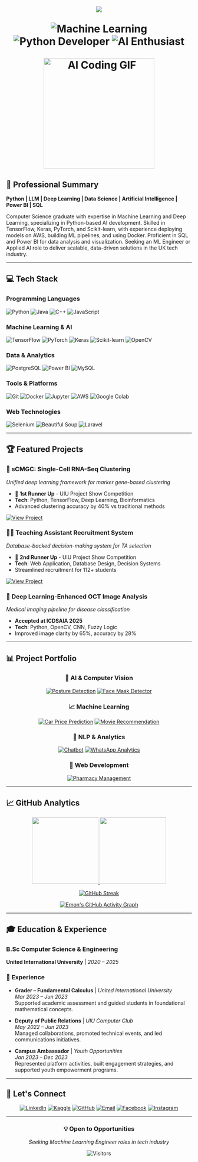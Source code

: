 <h1 align="center">
   <img src="https://readme-typing-svg.herokuapp.com/?font=Righteous&size=35&center=true&vCenter=true&width=650&height=70&duration=4000&lines=Hello!+👋;Namaste!+🙏;Bonjour!+🇫🇷;Hola!+🇪🇸;Ciao!+🇮🇹;こんにちは!+🇯🇵;안녕하세요!+🇰🇷;नमस्ते!+🇮🇳;مرحبا!+🇸🇦;Olá!+🇧🇷;Hallo!+🇩🇪;Привет!+🇷🇺;নমস্কার!+🇧🇩;I'm+Emon+Karmoker!;Machine+Learning+Engineer;Python+%7C+Deep+Learning+%7C+AI;" />

<div align="center">
  
![Machine Learning](https://img.shields.io/badge/Machine-Learning-FF6F00?style=for-the-badge&logo=tensorflow&logoColor=white)
![Python Developer](https://img.shields.io/badge/Python-Developer-3776AB?style=for-the-badge&logo=python&logoColor=white)
![AI Enthusiast](https://img.shields.io/badge/AI-Enthusiast-0052CC?style=for-the-badge&logo=ai&logoColor=white)

</div>

<div align="center">
  <img width="300" src="https://media.giphy.com/media/LMcB8XospGZO8UQq87/giphy.gif" alt="AI Coding GIF">
</div>

## 🚀 Professional Summary

**Python | LLM | Deep Learning | Data Science | Artificial Intelligence | Power BI | SQL**

Computer Science graduate with expertise in Machine Learning and Deep Learning, specializing in Python-based AI development. Skilled in TensorFlow, Keras, PyTorch, and Scikit-learn, with experience deploying models on AWS, building ML pipelines, and using Docker. Proficient in SQL and Power BI for data analysis and visualization. Seeking an ML Engineer or Applied AI role to deliver scalable, data-driven solutions in the UK tech industry.

---

## 💻 Tech Stack

### **Programming Languages**
![Python](https://img.shields.io/badge/Python-3776AB?style=for-the-badge&logo=python&logoColor=white)
![Java](https://img.shields.io/badge/Java-ED8B00?style=for-the-badge&logo=java&logoColor=white)
![C++](https://img.shields.io/badge/C++-00599C?style=for-the-badge&logo=c%2B%2B&logoColor=white)
![JavaScript](https://img.shields.io/badge/JavaScript-F7DF1E?style=for-the-badge&logo=javascript&logoColor=black)

### **Machine Learning & AI**
![TensorFlow](https://img.shields.io/badge/TensorFlow-FF6F00?style=for-the-badge&logo=tensorflow&logoColor=white)
![PyTorch](https://img.shields.io/badge/PyTorch-EE4C2C?style=for-the-badge&logo=pytorch&logoColor=white)
![Keras](https://img.shields.io/badge/Keras-D00000?style=for-the-badge&logo=keras&logoColor=white)
![Scikit-learn](https://img.shields.io/badge/Scikit_learn-F7931E?style=for-the-badge&logo=scikit-learn&logoColor=white)
![OpenCV](https://img.shields.io/badge/OpenCV-5C3EE8?style=for-the-badge&logo=opencv&logoColor=white)

### **Data & Analytics**
![PostgreSQL](https://img.shields.io/badge/PostgreSQL-316192?style=for-the-badge&logo=postgresql&logoColor=white)
![Power BI](https://img.shields.io/badge/Power_BI-F2C811?style=for-the-badge&logo=powerbi&logoColor=black)
![MySQL](https://img.shields.io/badge/MySQL-4479A1?style=for-the-badge&logo=mysql&logoColor=white)

### **Tools & Platforms**
![Git](https://img.shields.io/badge/Git-F05032?style=for-the-badge&logo=git&logoColor=white)
![Docker](https://img.shields.io/badge/Docker-2496ED?style=for-the-badge&logo=docker&logoColor=white)
![Jupyter](https://img.shields.io/badge/Jupyter-F37626?style=for-the-badge&logo=jupyter&logoColor=white)
![AWS](https://img.shields.io/badge/AWS-232F3E?style=for-the-badge&logo=amazon-aws&logoColor=white)
![Google Colab](https://img.shields.io/badge/Colab-F9AB00?style=for-the-badge&logo=googlecolab&logoColor=white)

### **Web Technologies**
![Selenium](https://img.shields.io/badge/Selenium-43B02A?style=for-the-badge&logo=selenium&logoColor=white)
![Beautiful Soup](https://img.shields.io/badge/Beautiful_Soup-绿色?style=for-the-badge)
![Laravel](https://img.shields.io/badge/Laravel-FF2D20?style=for-the-badge&logo=laravel&logoColor=white)

---

## 🏆 Featured Projects

### 🔬 **sCMGC: Single-Cell RNA-Seq Clustering**
*Unified deep learning framework for marker gene-based clustering*
- 🥈 **1st Runner Up** - UIU Project Show Competition
- **Tech**: Python, TensorFlow, Deep Learning, Bioinformatics
- Advanced clustering accuracy by 40% vs traditional methods

[![View Project](https://img.shields.io/badge/View_Project-4285F4?style=for-the-badge)](https://github.com/EmonKarmaker/Final-Year-Design-Project)

### 👨‍🏫 **Teaching Assistant Recruitment System**
*Database-backed decision-making system for TA selection*
- 🥉 **2nd Runner Up** - UIU Project Show Competition  
- **Tech**: Web Application, Database Design, Decision Systems
- Streamlined recruitment for 112+ students

[![View Project](https://img.shields.io/badge/View_Project-00C853?style=for-the-badge)](https://github.com/EmonKarmaker/TA-DBMS-LAB)

### 🏥 **Deep Learning-Enhanced OCT Image Analysis**
*Medical imaging pipeline for disease classification*
- **Accepted at ICDSAIA 2025**
- **Tech**: Python, OpenCV, CNN, Fuzzy Logic
- Improved image clarity by 65%, accuracy by 28%

---

## 📊 Project Portfolio

<div align="center">

### 🤖 **AI & Computer Vision**
[![Posture Detection](https://img.shields.io/badge/Posture_Detection-PoseNet-FF6B35?style=for-the-badge)](https://github.com/EmonKarmaker/Posture_detection_using_PoseNet)
[![Face Mask Detector](https://img.shields.io/badge/Face_Mask_Detector-OpenCV-F9A825?style=for-the-badge)](https://github.com/EmonKarmaker/face_mask_detector)

### 📈 **Machine Learning**
[![Car Price Prediction](https://img.shields.io/badge/Car_Price_Prediction-ML-4CAF50?style=for-the-badge)](https://github.com/EmonKarmaker/car_price_prediction)
[![Movie Recommendation](https://img.shields.io/badge/Movie_Recommendation-ML-2196F3?style=for-the-badge)](https://github.com/EmonKarmaker/Movie_recommendation_system_project_ML)

### 💬 **NLP & Analytics**
[![Chatbot](https://img.shields.io/badge/AI_Chatbot-Python-9C27B0?style=for-the-badge)](https://github.com/EmonKarmaker/chatbot)
[![WhatsApp Analytics](https://img.shields.io/badge/WhatsApp_Analytics-Data_Visualization-FF5252?style=for-the-badge)](https://github.com/EmonKarmaker/whatsapp_chat_analysis)

### 🏪 **Web Development**
[![Pharmacy Management](https://img.shields.io/badge/Pharmacy_System-Laravel-00BCD4?style=for-the-badge)](https://github.com/EmonKarmaker/Pharmacy-Management-System-1)

</div>

---

## 📈 GitHub Analytics

<div align="center">

<!-- GitHub Stats Cards -->
<a href="https://github.com/EmonKarmaker">
  <img height="180em" src="https://github-readme-stats.vercel.app/api?username=EmonKarmaker&show_icons=true&theme=radical&include_all_commits=true&count_private=true"/>
  <img height="180em" src="https://github-readme-stats.vercel.app/api/top-langs/?username=EmonKarmaker&layout=compact&langs_count=8&theme=radical&hide=html,css,scss,php,blade,javascript"/>
</a>

<!-- Streak Stats -->
[![GitHub Streak](https://streak-stats.demolab.com/?user=EmonKarmaker&theme=radical)](https://git.io/streak-stats)

<!-- Activity Graph -->
[![Emon's GitHub Activity Graph](https://github-readme-activity-graph.vercel.app/graph?username=EmonKarmaker&bg_color=0D1117&color=5BCDEC&line=5BCDEC&point=FFFFFF&area=true&hide_border=true)](https://github.com/ashutosh00710/github-readme-activity-graph)

</div>

---

## 🎓 Education & Experience

### **B.Sc Computer Science & Engineering**
**United International University** | *2020 – 2025* 

### 💼 **Experience**
- **Grader – Fundamental Calculus** | *United International University*  
  *Mar 2023 – Jun 2023*  
  Supported academic assessment and guided students in foundational mathematical concepts.

- **Deputy of Public Relations** | *UIU Computer Club*  
  *May 2022 – Jun 2023*  
  Managed collaborations, promoted technical events, and led communications initiatives.

- **Campus Ambassador** | *Youth Opportunities*  
  *Jan 2023 – Dec 2023*  
  Represented platform activities, built engagement strategies, and supported youth empowerment programs.


---

## 🔗 Let's Connect

<div align="center">

[![LinkedIn](https://img.shields.io/badge/LinkedIn-0A66C2?style=for-the-badge&logo=linkedin&logoColor=white)](https://www.linkedin.com/in/emon-karmoker-9308431b)
[![Kaggle](https://img.shields.io/badge/Kaggle-20BEFF?style=for-the-badge&logo=kaggle&logoColor=white)](https://www.kaggle.com/constantine101)
[![GitHub](https://img.shields.io/badge/GitHub-181717?style=for-the-badge&logo=github&logoColor=white)](https://github.com/EmonKarmaker)
[![Email](https://img.shields.io/badge/Email-D14836?style=for-the-badge&logo=gmail&logoColor=white)](mailto:emonkarmaker101@gmail.com)
[![Facebook](https://img.shields.io/badge/Facebook-1877F2?style=for-the-badge&logo=facebook&logoColor=white)](https://www.facebook.com/emon.karmaker.1)
[![Instagram](https://img.shields.io/badge/Instagram-E4405F?style=for-the-badge&logo=instagram&logoColor=white)](https://www.instagram.com/edward_cons1an7ine/)

</div>

---

<div align="center">

### 💡 **Open to Opportunities**
*Seeking Machine Learning Engineer roles in tech industry*

![Visitors](https://komarev.com/ghpvc/?username=EmonKarmaker&color=blue&style=flat-square)

</div>
